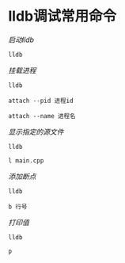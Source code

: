 # lldb调试常用命令

*启动lldb*

```shell
lldb
```

*挂载进程*

```shell
lldb

attach --pid 进程id

attach --name 进程名
```

*显示指定的源文件*

```shell
lldb

l main.cpp
```

*添加断点*

```shell
lldb

b 行号
```

*打印值*

```shell
lldb

p
```